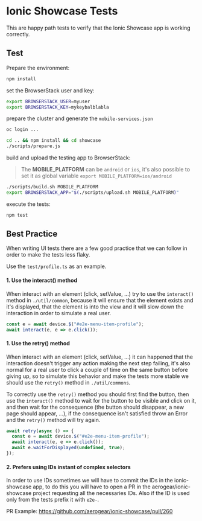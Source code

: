 # Ionic Showcase Tests

This are happy path tests to verify that the Ionic Showcase app is working correctly.

## Test

Prepare the environment:

```bash
npm install
```

set the BrowserStack user and key:

```bash
export BROWSERSTACK_USER=myuser
export BROWSERSTACK_KEY=mykeybalblabla
```

prepare the cluster and generate the `mobile-services.json`

```bash
oc login ...

cd .. && npm install && cd showcase
./scripts/prepare.js
```

build and upload the testing app to BrowserStack:

> The **MOBILE_PLATFORM** can be `android` or `ios`, it's also possible to set it as global variable `export MOBILE_PLATFORM=ios/android`

```bash
./scripts/build.sh MOBILE_PLATFORM
export BROWSERSTACK_APP="$(./scripts/upload.sh MOBILE_PLATFORM)"
```

execute the tests:

```bash
npm test
```

## Best Practice

When writing UI tests there are a few good practice that we can follow in order
to make the tests less flaky.

Use the `test/profile.ts` as an example.

#### 1. Use the interact() method

When interact with an element (click, setValue, ...) try to use the `interact()` method
in `./util/common`, because it will ensure that the element exists and it's displayed,
that the element is into the view and it will slow down the interaction in order to
simulate a real user.

```ts
const e = await device.$("#e2e-menu-item-profile");
await interact(e, e => e.click());
```

#### 1. Use the retry() method

When interact with an element (click, setValue, ...) it can happened that the interaction
doesn't trigger any action making the next step failing, it's also normal for a real user to
click a couple of time on the same button before giving up, so to simulate this behavior
and make the tests more stable we should use the `retry()` method in `./util/commons`.

To correctly use the `retry()` method you should first find the button, then use the
`interact()` method to wait for the button to be visible and click on it, and then wait
for the consequence (the button should disappear, a new page should appear, ...), if the
consequence isn't satisfied throw an Error and the `retry()` method will try again.

```ts
await retry(async () => {
  const e = await device.$("#e2e-menu-item-profile");
  await interact(e, e => e.click());
  await e.waitForDisplayed(undefined, true);
});
```

#### 2. Prefers using IDs instant of complex selectors

In order to use IDs sometimes we will have to commit the IDs in the ionic-showcase app,
to do this you will have to open a PR in the aerogear/ionic-showcase project requesting
all the necessaries IDs. Also if the ID is used only from the tests prefix it
with `e2e-`.

PR Example: https://github.com/aerogear/ionic-showcase/pull/260
